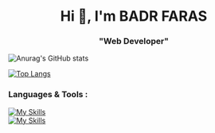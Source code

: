 
<h1 align="center">Hi 👋, I'm BADR FARAS</h1>
<h3 align="center"> "Web Developer" </h3>


![Anurag's GitHub stats](https://github-readme-stats.vercel.app/api?username=cd-badr&show_icons=true&theme=transparent)

[![Top Langs](https://github-readme-stats.vercel.app/api/top-langs/?username=cd-badr&layout=donut&show_icons=true&theme=transparent)](https://github.com/anuraghazra/github-readme-stats)

<h3 align="left">Languages & Tools :</h3>

[![My Skills](https://skillicons.dev/icons?i=html,css,sass,bootstrap,tailwind,js,react,laravel,python,c)](https://skillicons.dev)
<br>
[![My Skills](https://skillicons.dev/icons?i=vscode,vim,bash,git,npm,linux,figma,docker)](https://skillicons.dev)





<!--
**cd-badr/cd-badr** is a ✨ _special_ ✨ repository because its `README.md` (this file) appears on your GitHub profile.

Here are some ideas to get you started:

- 🔭 I’m currently working on ...
- 🌱 I’m currently learning ...
- 👯 I’m looking to collaborate on ...
- 🤔 I’m looking for help with ...
- 💬 Ask me about ...
- 📫 How to reach me: ...
- 😄 Pronouns: ...
- ⚡ Fun fact: ...
-->
